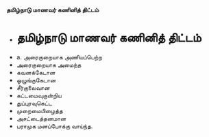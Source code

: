 **தமிழ்நாடு மாணவர் கணினித் திட்டம்**
- # தமிழ்நாடு மாணவர் கணினித் திட்டம்
- a. அரைகுறையாக அணியப்பெற்ற
- அரைகுறையாக அமைந்த
- கவனக்கேடான
- ஒழுங்குகேடான
- சீர்குலைவான
- கட்டமைவுகுன்றிய
- துப்புரவுகெட்ட
- முறைமைபிழைத்த
- அசட்டைத்தனமான
- பராமுக மனப்போக்கு வாய்ந்த.

